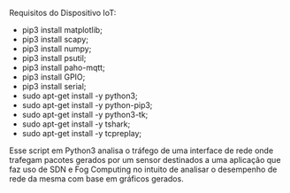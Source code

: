Requisitos do Dispositivo IoT:

* pip3 install matplotlib;
* pip3 install scapy;
* pip3 install numpy;
* pip3 install psutil;
* pip3 install paho-mqtt;
* pip3 install GPIO;
* pip3 install serial;
* sudo apt-get install -y python3;
* sudo apt-get install -y python-pip3;
* sudo apt-get install -y python3-tk; 
* sudo apt-get install -y tshark;
* sudo apt-get install -y tcpreplay;

Esse script em Python3 analisa o tráfego de uma interface de rede onde trafegam pacotes gerados por um sensor destinados a uma aplicação que faz uso de SDN e Fog Computing no intuito de analisar o desempenho de rede da mesma com base em gráficos gerados.
